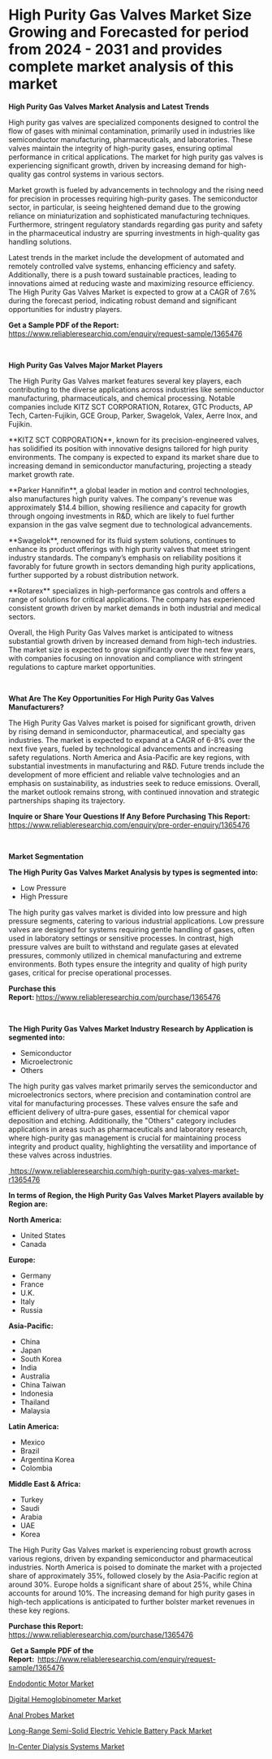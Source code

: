 <p><h1>High Purity Gas Valves Market Size Growing and Forecasted for period from 2024 - 2031 and provides complete market analysis of this market</h1></p><p><strong>High Purity Gas Valves Market Analysis and Latest Trends</strong></p>
<p><p>High purity gas valves are specialized components designed to control the flow of gases with minimal contamination, primarily used in industries like semiconductor manufacturing, pharmaceuticals, and laboratories. These valves maintain the integrity of high-purity gases, ensuring optimal performance in critical applications. The market for high purity gas valves is experiencing significant growth, driven by increasing demand for high-quality gas control systems in various sectors.</p><p>Market growth is fueled by advancements in technology and the rising need for precision in processes requiring high-purity gases. The semiconductor sector, in particular, is seeing heightened demand due to the growing reliance on miniaturization and sophisticated manufacturing techniques. Furthermore, stringent regulatory standards regarding gas purity and safety in the pharmaceutical industry are spurring investments in high-quality gas handling solutions.</p><p>Latest trends in the market include the development of automated and remotely controlled valve systems, enhancing efficiency and safety. Additionally, there is a push toward sustainable practices, leading to innovations aimed at reducing waste and maximizing resource efficiency. The High Purity Gas Valves Market is expected to grow at a CAGR of 7.6% during the forecast period, indicating robust demand and significant opportunities for industry players.</p></p>
<p><strong>Get a Sample PDF of the Report:&nbsp;</strong> <a href="https://www.reliableresearchiq.com/enquiry/request-sample/1365476?utm_campaign=104&utm_medium=2&utm_source=Github&utm_content=ia&utm_term=06122024&utm_id=high-purity-gas-valves">https://www.reliableresearchiq.com/enquiry/request-sample/1365476</a></p>
<p>&nbsp;</p>
<p><strong>High Purity Gas Valves Major Market Players</strong></p>
<p><p>The High Purity Gas Valves market features several key players, each contributing to the diverse applications across industries like semiconductor manufacturing, pharmaceuticals, and chemical processing. Notable companies include KITZ SCT CORPORATION, Rotarex, GTC Products, AP Tech, Carten-Fujikin, GCE Group, Parker, Swagelok, Valex, Aerre Inox, and Fujikin.</p><p>**KITZ SCT CORPORATION**, known for its precision-engineered valves, has solidified its position with innovative designs tailored for high purity environments. The company is expected to expand its market share due to increasing demand in semiconductor manufacturing, projecting a steady market growth rate.</p><p>**Parker Hannifin**, a global leader in motion and control technologies, also manufactures high purity valves. The company's revenue was approximately $14.4 billion, showing resilience and capacity for growth through ongoing investments in R&D, which are likely to fuel further expansion in the gas valve segment due to technological advancements.</p><p>**Swagelok**, renowned for its fluid system solutions, continues to enhance its product offerings with high purity valves that meet stringent industry standards. The company’s emphasis on reliability positions it favorably for future growth in sectors demanding high purity applications, further supported by a robust distribution network.</p><p>**Rotarex** specializes in high-performance gas controls and offers a range of solutions for critical applications. The company has experienced consistent growth driven by market demands in both industrial and medical sectors.</p><p>Overall, the High Purity Gas Valves market is anticipated to witness substantial growth driven by increased demand from high-tech industries. The market size is expected to grow significantly over the next few years, with companies focusing on innovation and compliance with stringent regulations to capture market opportunities.</p></p>
<p>&nbsp;</p>
<p><strong>What Are The Key Opportunities For High Purity Gas Valves Manufacturers?</strong></p>
<p><p>The High Purity Gas Valves market is poised for significant growth, driven by rising demand in semiconductor, pharmaceutical, and specialty gas industries. The market is expected to expand at a CAGR of 6-8% over the next five years, fueled by technological advancements and increasing safety regulations. North America and Asia-Pacific are key regions, with substantial investments in manufacturing and R&D. Future trends include the development of more efficient and reliable valve technologies and an emphasis on sustainability, as industries seek to reduce emissions. Overall, the market outlook remains strong, with continued innovation and strategic partnerships shaping its trajectory.</p></p>
<p><strong>Inquire or Share Your Questions If Any Before Purchasing This Report:</strong> <a href="https://www.reliableresearchiq.com/enquiry/pre-order-enquiry/1365476?utm_campaign=104&utm_medium=2&utm_source=Github&utm_content=ia&utm_term=06122024&utm_id=high-purity-gas-valves">https://www.reliableresearchiq.com/enquiry/pre-order-enquiry/1365476</a></p>
<p>&nbsp;</p>
<p><strong>Market Segmentation</strong></p>
<p><strong>The High Purity Gas Valves Market Analysis by types is segmented into:</strong></p>
<p><ul><li>Low Pressure</li><li>High Pressure</li></ul></p>
<p><p>The high purity gas valves market is divided into low pressure and high pressure segments, catering to various industrial applications. Low pressure valves are designed for systems requiring gentle handling of gases, often used in laboratory settings or sensitive processes. In contrast, high pressure valves are built to withstand and regulate gases at elevated pressures, commonly utilized in chemical manufacturing and extreme environments. Both types ensure the integrity and quality of high purity gases, critical for precise operational processes.</p></p>
<p><strong>Purchase this Report:&nbsp;</strong><a href="https://www.reliableresearchiq.com/purchase/1365476?utm_campaign=104&utm_medium=2&utm_source=Github&utm_content=ia&utm_term=06122024&utm_id=high-purity-gas-valves">https://www.reliableresearchiq.com/purchase/1365476</a></p>
<p>&nbsp;</p>
<p><strong>The High Purity Gas Valves Market Industry Research by Application is segmented into:</strong></p>
<p><ul><li>Semiconductor</li><li>Microelectronic</li><li>Others</li></ul></p>
<p><p>The high purity gas valves market primarily serves the semiconductor and microelectronics sectors, where precision and contamination control are vital for manufacturing processes. These valves ensure the safe and efficient delivery of ultra-pure gases, essential for chemical vapor deposition and etching. Additionally, the "Others" category includes applications in areas such as pharmaceuticals and laboratory research, where high-purity gas management is crucial for maintaining process integrity and product quality, highlighting the versatility and importance of these valves across industries.</p></p>
<p><a href="https://www.reliableresearchiq.com/high-purity-gas-valves-market-r1365476?utm_campaign=104&utm_medium=2&utm_source=Github&utm_content=ia&utm_term=06122024&utm_id=high-purity-gas-valves">&nbsp;https://www.reliableresearchiq.com/high-purity-gas-valves-market-r1365476</a></p>
<p><strong>In terms of Region, the High Purity Gas Valves Market Players available by Region are:</strong></p>
<p>
    <p> <strong> North America: </strong>
        <ul>
            <li>United States</li>
            <li>Canada</li>
        </ul>
        </p> 
    <p> <strong> Europe: </strong>
        <ul>
            <li>Germany</li>
            <li>France</li>
            <li>U.K.</li>
            <li>Italy</li>
            <li>Russia</li>
        </ul>
        </p> 
    <p> <strong> Asia-Pacific: </strong>
        <ul>
            <li>China</li>
            <li>Japan</li>
            <li>South Korea</li>
            <li>India</li>
            <li>Australia</li>
            <li>China Taiwan</li>
            <li>Indonesia</li>
            <li>Thailand</li>
            <li>Malaysia</li>
        </ul>
        </p> 
    <p> <strong> Latin America: </strong>
        <ul>
            <li>Mexico</li>
            <li>Brazil</li>
            <li>Argentina Korea</li>
            <li>Colombia</li>
        </ul>
        </p> 
    <p> <strong> Middle East & Africa: </strong>
        <ul>
            <li>Turkey</li>
            <li>Saudi</li>
            <li>Arabia</li>
            <li>UAE</li>
            <li>Korea</li>
        </ul>
    </p>
    </p>
<p><p>The High Purity Gas Valves market is experiencing robust growth across various regions, driven by expanding semiconductor and pharmaceutical industries. North America is poised to dominate the market with a projected share of approximately 35%, followed closely by the Asia-Pacific region at around 30%. Europe holds a significant share of about 25%, while China accounts for around 10%. The increasing demand for high purity gases in high-tech applications is anticipated to further bolster market revenues in these key regions.</p></p>
<p><strong>Purchase this Report: </strong><a href="https://www.reliableresearchiq.com/purchase/1365476?utm_campaign=104&utm_medium=2&utm_source=Github&utm_content=ia&utm_term=06122024&utm_id=high-purity-gas-valves">https://www.reliableresearchiq.com/purchase/1365476</a></p>
<p>&nbsp;<strong>Get a Sample PDF of the Report:&nbsp;&nbsp;</strong><a href="https://www.reliableresearchiq.com/enquiry/request-sample/1365476?utm_campaign=104&utm_medium=2&utm_source=Github&utm_content=ia&utm_term=06122024&utm_id=high-purity-gas-valves">https://www.reliableresearchiq.com/enquiry/request-sample/1365476</a></p>
<p><strong></strong></p>
<p><p><a href="https://www.linkedin.com/pulse/billion-dollar-endodontic-motor-market-industry-value-future-iidxc?utm_campaign=104&utm_medium=2&utm_source=Github&utm_content=ia&utm_term=06122024&utm_id=high-purity-gas-valves">Endodontic Motor Market</a></p><p><a href="https://www.linkedin.com/pulse/competitive-landscape-revenue-forecast-digital-hemoglobinometer-v9gic?utm_campaign=104&utm_medium=2&utm_source=Github&utm_content=ia&utm_term=06122024&utm_id=high-purity-gas-valves">Digital Hemoglobinometer Market</a></p><p><a href="https://www.linkedin.com/pulse/competitive-landscape-key-trends-anal-probes-market-detailed-ybgcc?utm_campaign=104&utm_medium=2&utm_source=Github&utm_content=ia&utm_term=06122024&utm_id=high-purity-gas-valves">Anal Probes Market</a></p><p><a href="https://issuu.com/reportprime-2/docs/long-range-semi-solid-electric-vehicle-battery-pac?utm_campaign=104&utm_medium=2&utm_source=Github&utm_content=ia&utm_term=06122024&utm_id=high-purity-gas-valves">Long-Range Semi-Solid Electric Vehicle Battery Pack Market</a></p><p><a href="https://issuu.com/reportprime-2/docs/in-center-dialysis-systems-market-size-2030.pptx?utm_campaign=104&utm_medium=2&utm_source=Github&utm_content=ia&utm_term=06122024&utm_id=high-purity-gas-valves">In-Center Dialysis Systems Market</a></p></p>